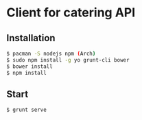 # Client for catering API

## Installation

```sh
$ pacman -S nodejs npm (Arch)
$ sudo npm install -g yo grunt-cli bower
$ bower install
$ npm install
```

## Start

```sh
$ grunt serve
```
